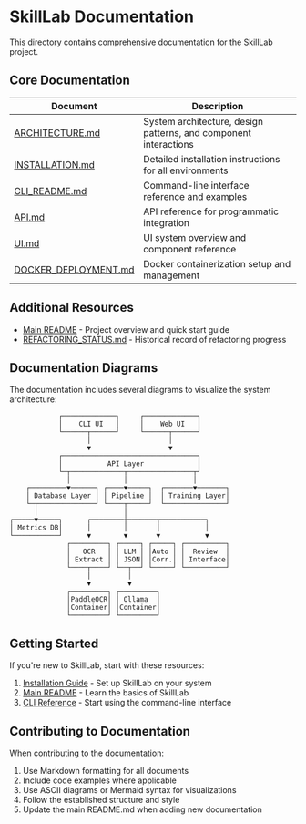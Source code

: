 # SkillLab Documentation

This directory contains comprehensive documentation for the SkillLab project.

## Core Documentation

| Document | Description |
|----------|-------------|
| [ARCHITECTURE.md](ARCHITECTURE.md) | System architecture, design patterns, and component interactions |
| [INSTALLATION.md](INSTALLATION.md) | Detailed installation instructions for all environments |
| [CLI_README.md](CLI_README.md) | Command-line interface reference and examples |
| [API.md](API.md) | API reference for programmatic integration |
| [UI.md](UI.md) | UI system overview and component reference |
| [DOCKER_DEPLOYMENT.md](DOCKER_DEPLOYMENT.md) | Docker containerization setup and management |

## Additional Resources

- [Main README](../README.md) - Project overview and quick start guide
- [REFACTORING_STATUS.md](REFACTORING_STATUS.md) - Historical record of refactoring progress

## Documentation Diagrams

The documentation includes several diagrams to visualize the system architecture:

```
            ┌─────────────┐     ┌─────────────┐
            │    CLI UI   │     │    Web UI   │
            └──────┬──────┘     └──────┬──────┘
                   │                   │
                   ▼                   ▼
            ┌─────────────────────────────────┐
            │           API Layer             │
            └─┬─────────────┬────────────────┬┘
              │             │                │
    ┌─────────▼──────┐ ┌────▼─────┐  ┌───────▼───────┐
    │ Database Layer │ │ Pipeline │  │ Training Layer│
    └─┬──────────────┘ └────┬─────┘  └───────────────┘
      │                     │
┌─────▼─────┐      ┌────────┼───────┬───────────┐
│ Metrics DB│      │        │       │           │
└───────────┘      ▼        ▼       ▼           ▼
              ┌─────────┐ ┌─────┐ ┌─────┐ ┌──────────┐
              │   OCR   │ │ LLM │ │Auto │ │  Review  │
              │ Extract │ │ JSON│ │Corr.│ │ Interface│
              └────┬────┘ └──┬──┘ └─────┘ └──────────┘
                   │         │
                   ▼         ▼
              ┌─────────┐ ┌─────────┐
              │PaddleOCR│ │ Ollama  │
              │Container│ │Container│
              └─────────┘ └─────────┘
```

## Getting Started

If you're new to SkillLab, start with these resources:

1. [Installation Guide](INSTALLATION.md) - Set up SkillLab on your system
2. [Main README](../README.md) - Learn the basics of SkillLab
3. [CLI Reference](CLI_README.md) - Start using the command-line interface

## Contributing to Documentation

When contributing to the documentation:

1. Use Markdown formatting for all documents
2. Include code examples where applicable
3. Use ASCII diagrams or Mermaid syntax for visualizations
4. Follow the established structure and style
5. Update the main README.md when adding new documentation